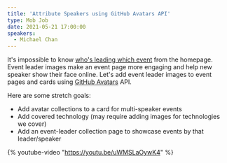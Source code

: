 ```yaml
---
title: 'Attribute Speakers using GitHub Avatars API'
type: Mob Job
date: 2021-05-21 17:00:00
speakers:
  - Michael Chan
---
```


It's impossible to know [who's leading which event](https://github.com/LunchDevCommunity/community-calendar/issues/16) from the homepage. Event leader images make an event page more engaging and help new speaker show their face online. Let's add event leader images to event pages and cards using [GitHub Avatars](https://stackoverflow.com/questions/22932422/get-github-avatar-from-email-or-name) API.

Here are some stretch goals:

- Add avatar collections to a card for multi-speaker events
- Add covered technology (may require adding images for technologies we cover)
- Add an event-leader collection page to showcase events by that leader/speaker

{% youtube-video "https://youtu.be/uWMSLaOywK4" %}
